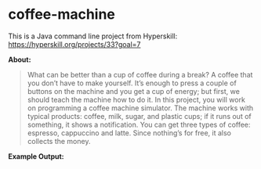 # coffee-machine
This is a Java command line project from Hyperskill: https://hyperskill.org/projects/33?goal=7

**About:** 
> What can be better than a cup of coffee during a break? A coffee that you don’t have to make yourself. It’s enough to press a couple  of buttons on the machine and you get a cup of energy; but first, we should teach the machine how to do it. In this project, you will work on programming a coffee machine simulator. The machine works with typical products: coffee, milk, sugar, and plastic cups; if it runs out of something, it shows a notification. You can get three types of coffee: espresso, cappuccino and latte. Since nothing’s for free, it also collects the money.

**Example Output:**



